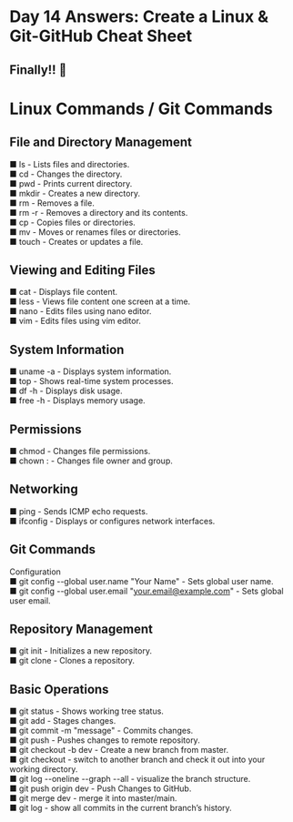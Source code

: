 # Day 14 Answers: Create a Linux & Git-GitHub Cheat Sheet

## Finally!! 🎉

# Linux Commands / Git Commands
## File and Directory Management

■ ls - Lists files and directories.</br>
■ cd <directory> - Changes the directory.</br>
■ pwd - Prints current directory.</br>
■ mkdir <directory> - Creates a new directory.</br>
■ rm <file> - Removes a file.</br>
■ rm -r <directory> - Removes a directory and its contents.</br>
■ cp <source> <destination> - Copies files or directories.</br>
■ mv <source> <destination> - Moves or renames files or directories.</br>
■ touch <file> - Creates or updates a file.</br>

## Viewing and Editing Files</br>
■ cat <file> - Displays file content.</br>
■ less <file> - Views file content one screen at a time.</br>
■ nano <file> - Edits files using nano editor.</br>
■ vim <file> - Edits files using vim editor.</br>

## System Information</br>
■ uname -a - Displays system information.</br>
■ top - Shows real-time system processes.</br>
■ df -h - Displays disk usage.</br>
■ free -h - Displays memory usage.</br>

## Permissions</br>
■ chmod <permissions> <file> - Changes file permissions.</br>
■ chown <owner>:<group> <file> - Changes file owner and group.</br>

## Networking</br>
■ ping <host> - Sends ICMP echo requests.</br>
■ ifconfig - Displays or configures network interfaces.</br>

## Git Commands</br>
Configuration</br>
■ git config --global user.name "Your Name" - Sets global user name.</br>
■ git config --global user.email "your.email@example.com" - Sets global user email.</br>

## Repository Management</br>
■ git init - Initializes a new repository.</br>
■ git clone <repository> - Clones a repository.</br>

## Basic Operations</br>
■ git status - Shows working tree status.</br>
■ git add <file> - Stages changes.</br>
■ git commit -m "message" - Commits changes.</br>
■ git push - Pushes changes to remote repository.</br>
■ git checkout -b dev - Create a new branch from master.</br>
■ git checkout - switch to another branch and check it out into your working directory.</br>
■ git log --oneline --graph --all - visualize the branch structure.</br>
■ git push origin dev - Push Changes to GitHub.</br>
■ git merge dev - merge it into master/main.</br>
■ git log - show all commits in the current branch’s history.